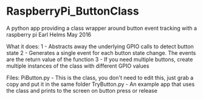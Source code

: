 # RaspberryPi_ButtonClass
A python app providing a class wrapper around button event tracking with a raspberry pi
Earl Helms May 2016

What it does:
1 - Abstracts away the underlying GPIO calls to detect button state
2 - Generates a single event for each button state change. The events are the return value of the function
3 - If you need multiple buttons, create multiple instances of the class with different GPIO values

Files:
PiButton.py - This is the class, you don't need to edit this, just grab a copy and put it in the same folder
TryButton.py - An example app that uses the class and prints to the screen on button press or release



